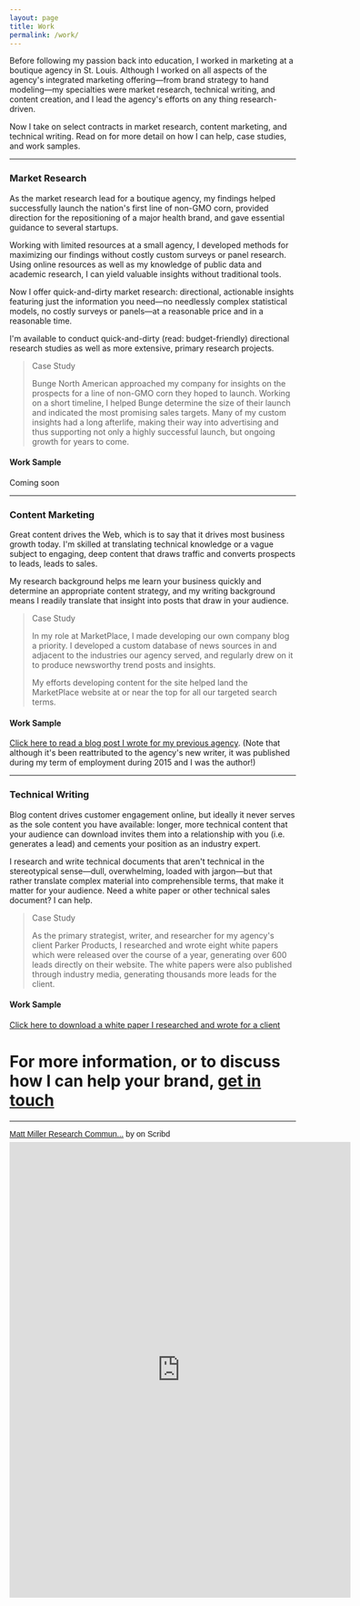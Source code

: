 ```yaml
---
layout: page
title: Work
permalink: /work/
---
```


Before following my passion back into education, I worked in marketing at a boutique agency in St. Louis. Although I worked on all aspects of the agency's integrated marketing offering―from brand strategy to hand modeling―my specialties were market research, technical writing, and content creation, and I lead the agency's efforts on any thing research-driven.

Now I take on select contracts in market research, content marketing, and technical writing. Read on for more detail on how I can help, case studies, and work samples.

***

### Market Research

As the market research lead for a boutique agency, my findings helped successfully launch the nation's first line of non-GMO corn, provided direction for the repositioning of a major health brand, and gave essential guidance to several startups.

Working with limited resources at a small agency, I developed methods for maximizing our findings without costly custom surveys or panel research. Using online resources as well as my knowledge of public data and academic research, I can yield valuable insights without traditional tools. 

Now I offer quick-and-dirty market research: directional, actionable insights featuring just the information you need―no needlessly complex statistical models, no costly surveys or panels―at a reasonable price and in a reasonable time. 

I'm available to conduct quick-and-dirty (read: budget-friendly) directional research studies as well as more extensive, primary research projects.

> Case Study
>
> Bunge North American approached my company for insights on the prospects for a line of non-GMO corn they hoped to launch. Working on a short timeline, I helped Bunge determine the size of their launch and indicated the most promising sales targets. Many of my custom insights had a long afterlife, making their way into advertising and thus supporting not only a highly successful launch, but ongoing growth for years to come.

#### Work Sample

Coming soon

***

### Content Marketing

Great content drives the Web, which is to say that it drives most business growth today. I'm skilled at translating technical knowledge or a vague subject to engaging, deep content that draws traffic and converts prospects to leads, leads to sales. 

My research background helps me learn your business quickly and determine an appropriate content strategy, and my writing background means I readily translate that insight into posts that draw in your audience.

> Case Study
>
> In my role at MarketPlace, I made developing our own company blog a priority. I developed a custom database of news sources in and adjacent to the industries our agency served, and regularly drew on it to produce newsworthy trend posts and insights.
>
> My efforts developing content for the site helped land the MarketPlace website at or near the top for all our targeted search terms.

#### Work Sample

[Click here to read a blog post I wrote for my previous agency](https://drive.google.com/file/d/18kDOsA_Hs4gQFTrinlKnp4KaRxj3-9UA/view?usp=sharing). (Note that although it's been reattributed to the agency's new writer, it was published during my term of employment during 2015 and I was the author!)

***

### Technical Writing

Blog content drives customer engagement online, but ideally it never serves as the sole content you have available: longer, more technical content that your audience can download invites them into a relationship with you (i.e. generates a lead) and cements your position as an industry expert. 

I research and write technical documents that aren't technical in the stereotypical sense―dull, overwhelming, loaded with jargon―but that rather translate complex material into comprehensible terms, that make it matter for your audience. Need a white paper or other technical sales document? I can help.

> Case Study
>
> As the primary strategist, writer, and researcher for my agency's client Parker Products, I researched and wrote eight white papers which were released over the course of a year, generating over 600 leads directly on their website. The white papers were also published through industry media, generating thousands more leads for the client.

#### Work Sample

[Click here to download a white paper I researched and wrote for a client](https://drive.google.com/file/d/1EkGGZEtzOnUoZeX8DQbRABEwFzqCVFDO/view?usp=sharing)

# For more information, or to discuss how I can help your brand, [get in touch](mailto:mm@matt-miller.org)

***

<p  style="   margin: 12px auto 6px auto;   font-family: Helvetica,Arial,Sans-serif;   font-style: normal;   font-variant: normal;   font-weight: normal;   font-size: 14px;   line-height: normal;   font-size-adjust: none;   font-stretch: normal;   -x-system-font: none;   display: block;"   ><a title="View Matt Miller Research Communications on Scribd" href="https://www.scribd.com/document/402801065/Matt-Miller-Research-Communications#from_embed"  style="text-decoration: underline;">Matt Miller Research Commun...</a> by <a title="View 's profile on Scribd" href="undefined#from_embed"  style="text-decoration: underline;"></a> on Scribd</p><iframe class="scribd_iframe_embed" title="Matt Miller Research Communications" src="https://www.scribd.com/embeds/402801065/content?start_page=1&view_mode=scroll&show_recommendations=false&access_key=key-OOiEPScJxDShJLtDCuJT" data-auto-height="false" data-aspect-ratio="null" scrolling="no" width="600" height="800" frameborder="0"></iframe>
